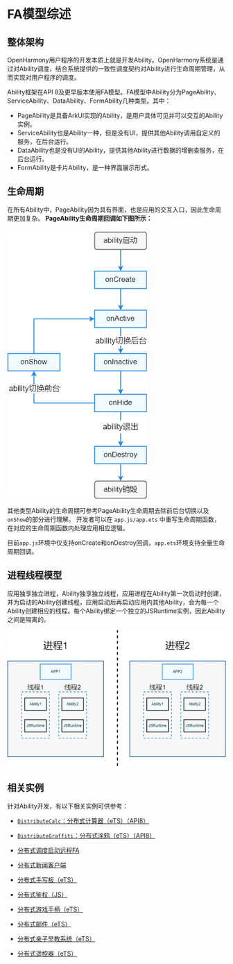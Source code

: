 # FA模型综述

## 整体架构
OpenHarmony用户程序的开发本质上就是开发Ability。OpenHarmony系统是通过对Ability调度，结合系统提供的一致性调度契约对Ability进行生命周期管理，从而实现对用户程序的调度。

Ability框架在API 8及更早版本使用FA模型。FA模型中Ability分为PageAbility、ServiceAbility、DataAbility、FormAbility几种类型。其中：
- PageAbility是具备ArkUI实现的Ability，是用户具体可见并可以交互的Ability实例。
- ServiceAbility也是Ability一种，但是没有UI，提供其他Ability调用自定义的服务，在后台运行。
- DataAbility也是没有UI的Ability，提供其他Ability进行数据的增删查服务，在后台运行。
- FormAbility是卡片Ability，是一种界面展示形式。

## 生命周期

在所有Ability中，PageAbility因为具有界面，也是应用的交互入口，因此生命周期更加复杂。
**PageAbility生命周期回调如下图所示：**

![fa-pageAbility-lifecycle](figures/fa-pageAbility-lifecycle.png)

其他类型Ability的生命周期可参考PageAbility生命周期去除前后台切换以及`onShow`的部分进行理解。
开发者可以在 `app.js/app.ets` 中重写生命周期函数，在对应的生命周期函数内处理应用相应逻辑。

目前`app.js`环境中仅支持onCreate和onDestroy回调，`app.ets`环境支持全量生命周期回调。


## 进程线程模型
应用独享独立进程，Ability独享独立线程，应用进程在Ability第一次启动时创建，并为启动的Ability创建线程，应用启动后再启动应用内其他Ability，会为每一个Ability创建相应的线程。每个Ability绑定一个独立的JSRuntime实例，因此Ability之间是隔离的。

![fa-threading-model](figures/fa-threading-model.png)
## 相关实例
针对Ability开发，有以下相关实例可供参考：

- [`DistributeCalc`：分布式计算器（eTS）（API8）](https://gitee.com/openharmony/app_samples/tree/master/Preset/DistributeCalc)
- [`DistributeGraffiti`：分布式涂鸦（eTS）（API8）](https://gitee.com/openharmony/app_samples/tree/master/ability/DistributedGraffiti)

- [分布式调度启动远程FA](https://gitee.com/openharmony/codelabs/tree/master/Distributed/RemoteStartFA)
- [分布式新闻客户端](https://gitee.com/openharmony/codelabs/tree/master/Distributed/NewsDemo)
- [分布式手写板（eTS）](https://gitee.com/openharmony/codelabs/tree/master/Distributed/DistributeDatabaseDrawEts)
- [分布式鉴权（JS）](https://gitee.com/openharmony/codelabs/tree/master/Distributed/GameAuthOpenH)
- [分布式游戏手柄（eTS）](https://gitee.com/openharmony/codelabs/tree/master/Distributed/HandleGameApplication)
- [分布式邮件（eTS）](https://gitee.com/openharmony/codelabs/tree/master/Distributed/OHMailETS)
- [分布式亲子早教系统（eTS）](https://gitee.com/openharmony/codelabs/tree/master/Distributed/OpenHarmonyPictureGame)
- [分布式遥控器（eTS）](https://gitee.com/openharmony/codelabs/tree/master/Distributed/RemoteControllerETS)
